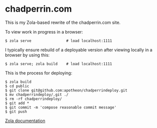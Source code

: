 # chadperrin.com

This is my Zola-based rewrite of the chadperrin.com site.

To view work in progress in a browser:

    $ zola serve                # load localhost:1111

I typically ensure rebuild of a deployable version after viewing locally in a
browser by using this:

    $ zola serve; zola build    # load localhost:1111

This is the process for deploying:

    $ zola build
    $ cd public
    $ git clone git@github.com:apotheon/chadperrindeploy.git
    $ mv chadperrindeploy/.git ./
    $ rm -rf chadperrindeploy/
    $ git add *
    $ git commit -m 'compose reasonable commit message'
    $ git push

[Zola documentation][zoladoc]

[zoladoc]: https://www.getzola.org/documentation/getting-started/directory-structure/
